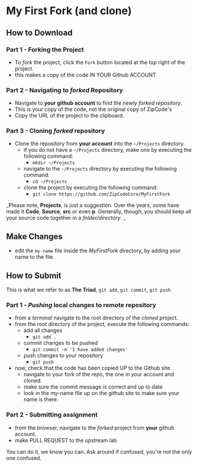 
# My First Fork (and clone)


## How to Download

### Part 1 - Forking the Project
* To _fork_ the project, click the `Fork` button located at the top right of the project.
* this makes a copy of the code IN YOUR Github ACCOUNT


### Part 2 - Navigating to _forked_ Repository
* Navigate to **your github account** to find the _newly forked repository_.
* This is your copy of the code, not the original copy of ZipCode's
* Copy the URL of the project to the clipboard.

### Part 3 - Cloning _forked_ repository
* Clone the repository from **your account** into the `~/Projects` directory.
    * if you do not have a `~/Projects` directory, make one by executing the following command:
        * `mkdir ~/Projects`
    * navigate to the `~/Projects` directory by executing the following command:
        * `cd ~/Projects`
    * clone the project by executing the following command:
        * `git clone https://github.com/ZipCodeCore/MyFirstFork`

_Please note, __Projects__, is just a suggestion. Over the years, some have made it __Code__, __Source__, __src__ or even __p__.
Generally, though, you should keep all your source code together in a _folder/directory_. _

## Make Changes
* edit the `my-name` file inside the _MyFirstFork_ directory, by adding your name to the file.


## How to Submit

This is what we refer to as **The Triad**, `git add`, `git commit`, `git push`


### Part 1 -  _Pushing_ local changes to remote repository
* from a _terminal_ navigate to the root directory of the _cloned_ project.
* from the root directory of the project, execute the following commands:
    * add all changes
        * `git add .`
    * commit changes to be pushed
        * `git commit -m 'I have added changes'`
    * push changes to your repository
        * `git push`
* now, check that the code has been copied UP to the Github site.
   * navigate to your fork of the repo, the one in your account and cloned.
   * make sure the commit message is correct and up to date
   * look in the my-name file up on the github site to make sure your name is there.

### Part 2 - Submitting assignment
* from the browser, navigate to the _forked_ project from **your** github account.
* make PULL REQUEST to the upstream lab.

You can do it, we know you can. Ask around if confused, you're not the only one confused.
